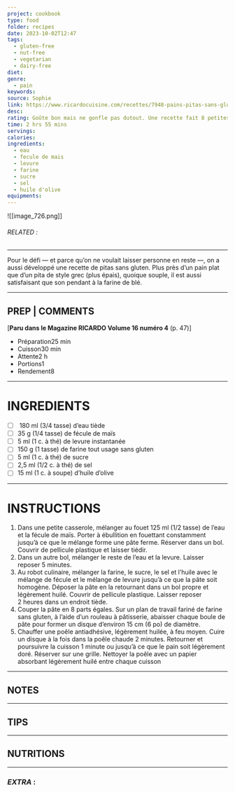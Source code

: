 ```yaml
---
project: cookbook
type: food
folder: recipes
date: 2023-10-02T12:47
tags:
  - gluten-free
  - nut-free
  - vegetarian
  - dairy-free
diet: 
genre:
  - pain
keywords: 
source: Sophie
link: https://www.ricardocuisine.com/recettes/7948-pains-pitas-sans-gluten
desc: 
rating: Goûte bon mais ne gonfle pas dutout. Une recette fait 8 petites galettes (environ 4 po de diamètre)
time: 2 hrs 55 mins
servings: 
calories: 
ingredients:
  - eau
  - fecule de mais
  - levure
  - farine
  - sucre
  - sel
  - huile d'olive
equipments:
---
```


![[image_726.png]]
###### *RELATED* : 
---
Pour le défi — et parce qu’on ne voulait laisser personne en reste —, on a aussi développé une recette de pitas sans gluten. Plus près d’un pain plat que d’un pita de style grec (plus épais), quoique souple, il est aussi satisfaisant que son pendant à la farine de blé.

---
## PREP | COMMENTS

[**Paru dans le Magazine RICARDO Volume 16 numéro 4** (p. 47)]

- Préparation25 min
- Cuisson30 min
- Attente2 h
- Portions1
- Rendement8

---
# INGREDIENTS

- [ ]  180 ml (3/4 tasse) d’eau tiède 
- [ ] 35 g (1/4 tasse) de fécule de maïs 
- [ ] 5 ml (1 c. à thé) de levure instantanée 
- [ ] 150 g (1 tasse) de farine tout usage sans gluten 
- [ ] 5 ml (1 c. à thé) de sucre 
- [ ] 2,5 ml (1/2 c. à thé) de sel 
- [ ] 15 ml (1 c. à soupe) d’huile d’olive

---
# INSTRUCTIONS

1. Dans une petite casserole, mélanger au fouet 125 ml (1/2 tasse) de l’eau et la fécule de maïs. Porter à ébullition en fouettant constamment jusqu’à ce que le mélange forme une pâte ferme. Réserver dans un bol. Couvrir de pellicule plastique et laisser tiédir.
2. Dans un autre bol, mélanger le reste de l’eau et la levure. Laisser reposer 5 minutes.
3. Au robot culinaire, mélanger la farine, le sucre, le sel et l’huile avec le mélange de fécule et le mélange de levure jusqu’à ce que la pâte soit homogène. Déposer la pâte en la retournant dans un bol propre et légèrement huilé. Couvrir de pellicule plastique. Laisser reposer 2 heures dans un endroit tiède.
4. Couper la pâte en 8 parts égales. Sur un plan de travail fariné de farine sans gluten, à l’aide d’un rouleau à pâtisserie, abaisser chaque boule de pâte pour former un disque d’environ 15 cm (6 po) de diamètre.
5. Chauffer une poêle antiadhésive, légèrement huilée, à feu moyen. Cuire un disque à la fois dans la poêle chaude 2 minutes. Retourner et poursuivre la cuisson 1 minute ou jusqu’à ce que le pain soit légèrement doré. Réserver sur une grille. Nettoyer la poêle avec un papier absorbant légèrement huilé entre chaque cuisson

---
## NOTES



---
## TIPS



---
## NUTRITIONS



---
### *EXTRA* :



